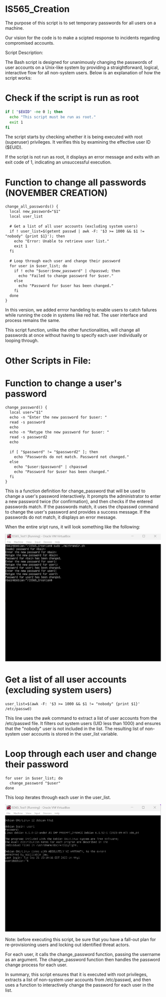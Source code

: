 # IS565_Creation

The purpose of this script is to set temporary passwords for all users on a machine. 

Our vision for the code is to make a scipted response to incidents regarding compromised accounts.

Script Description:

The Bash script is designed for unanimously changing the passwords of user accounts on a Unix-like system by providing a straightforward, logical, interactive flow for all non-system users. Below is an explanation of how the script works:

# Check if the script is run as root
```bash
if [ "$EUID" -ne 0 ]; then
  echo "This script must be run as root."
  exit 1
fi
```

The script starts by checking whether it is being executed with root (superuser) privileges. It verifies this by examining the effective user ID ($EUID).

If the script is not run as root, it displays an error message and exits with an exit code of 1, indicating an unsuccessful execution.

# Function to change all passwords (NOVEMBER CREATION)
```
change_all_passwords() {
  local new_password="$1"
  local user_list

  # Get a list of all user accounts (excluding system users)
  if ! user_list=$(getent passwd | awk -F: '$3 >= 1000 && $1 != "nobody" {print $1}'); then
    echo "Error: Unable to retrieve user list."
    exit 1
  fi

  # Loop through each user and change their password
  for user in $user_list; do
    if ! echo "$user:$new_password" | chpasswd; then
      echo "Failed to change password for $user."
    else
      echo "Password for $user has been changed."
    fi
  done
}
```
In this version, we added errror handeling to enable users to catch failures while running the code in systems like red hat. The user interface and process remains the same.

This script function, unlike the other functionalities, will change all passwords at once without having to specify each user individually or looping through.

# Other Scripts in File:

# Function to change a user's password
```
change_password() {
  local user="$1"
  echo -n "Enter the new password for $user: "
  read -s password
  echo
  echo -n "Retype the new password for $user: "
  read -s password2
  echo

  if [ "$password" != "$password2" ]; then
    echo "Passwords do not match. Password not changed."
  else
    echo "$user:$password" | chpasswd
    echo "Password for $user has been changed."
  fi
}
```
This is a function definition for change_password that will be used to change a user's password interactively. It prompts the administrator to enter a new password twice (for confirmation), and then checks if the entered passwords match. If the passwords match, it uses the chpasswd command to change the user's password and provides a success message. If the passwords do not match, it displays an error message.

When the entire sript runs, it will look something like the following:

![bash script image](./images/SEPTbash1.png)

# Get a list of all user accounts (excluding system users)
```
user_list=$(awk -F: '$3 >= 1000 && $1 != "nobody" {print $1}' /etc/passwd)
```
This line uses the awk command to extract a list of user accounts from the /etc/passwd file.
It filters out system users (UID less than 1000) and ensures that the "nobody" user is not included in the list. The resulting list of non-system user accounts is stored in the user_list variable.

# Loop through each user and change their password
```
for user in $user_list; do
  change_password "$user"
done
```
This loop iterates through each user in the user_list.

![bash script image](./images/SEPTbash.png)

Note: before executing this script, be sure that you have a fall-out plan for re-provisioning users and locking out identified threat actors.

For each user, it calls the change_password function, passing the username as an argument.
The change_password function then handles the password change process for each user.

In summary, this script ensures that it is executed with root privileges, extracts a list of non-system user accounts from /etc/passwd, and then uses a function to interactively change the password for each user in the list.
